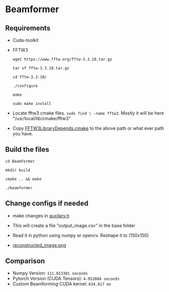 # Beamformer

## Requirements

* Cuda-toolkit
* FFTW3

    ```wget https://www.fftw.org/fftw-3.3.10.tar.gz```
    
    ```tar xf fftw-3.3.10.tar.gz```
    
    ```cd fftw-3.3.10/```
    
    ```./configure```
    
    ```make```
    
    ```sudo make install```

* Locate fftw3 cmake files. ```sudo find \ -name fftw3```. Mostly it will be here "/usr/local/lib/cmake/fftw3"

* Copy [FFTW3LibraryDepends.cmake](FFTW3LibraryDepends.cmake) to the above path or what ever path you have.

## Build the files

  ```cd Beamformer```
  
  ```mkdir build```
  
  ```cmake .. && make```
  
  ```./beamformer```

## Change configs if needed

* make changes in [auxilary.h](auxilary.h)

* This will create a file "output_image.csv" in the base folder

* Read it in python using numpy or opencv. Reshape it to (150x150)

* [reconstructed_image.png](reconstructed_image.png)

## Comparison

* Numpy Version: ```111.013301 seconds```
* Pytorch Version (CUDA Tensors): ```4.952884 seconds```
* Custom Beamforming CUDA kernel: ```634.817 ms```
